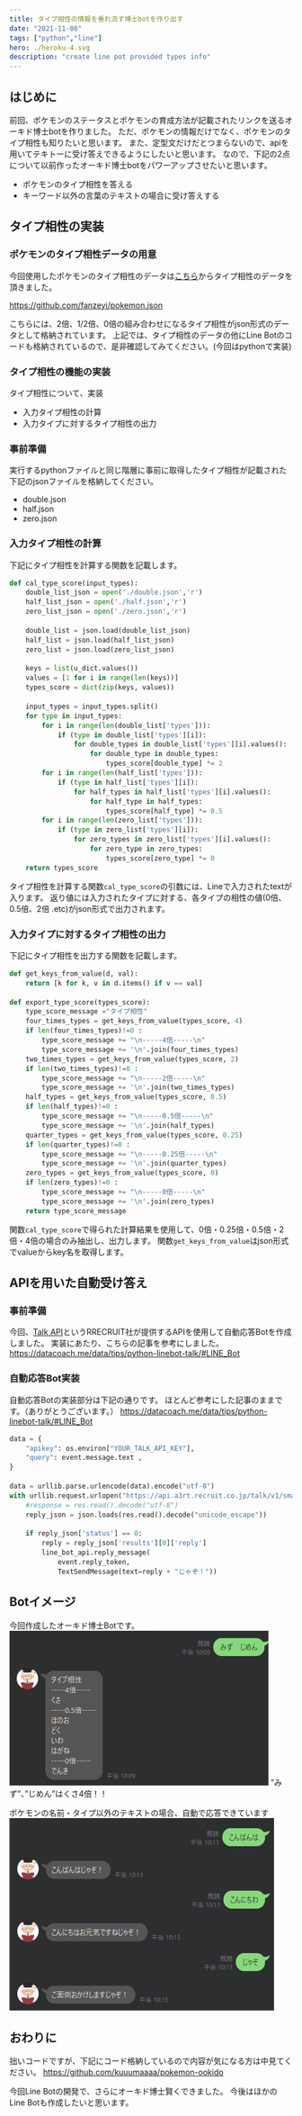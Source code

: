 ```yaml
---
title: タイプ相性の情報を垂れ流す博士botを作り出す
date: "2021-11-08"
tags: ["python","line"]
hero: ./heroku-4.svg
description: "create line pot provided types info"
---
```



## はじめに
前回、ポケモンのステータスとポケモンの育成方法が記載されたリンクを送るオーキド博士botを作りました。
ただ、ポケモンの情報だけでなく、ポケモンのタイプ相性も知りたいと思います。
また、定型文だけだとつまらないので、apiを用いてテキトーに受け答えできるようにしたいと思います。
なので、下記の2点について以前作ったオーキド博士botをパワーアップさせたいと思います。
- ポケモンのタイプ相性を答える
- キーワード以外の言葉のテキストの場合に受け答えする
## タイプ相性の実装
### ポケモンのタイプ相性データの用意
今回使用したポケモンのタイプ相性のデータは[こちら](https://github.com/retrorocket/poke-weak)からタイプ相性のデータを頂きました。

https://github.com/fanzeyi/pokemon.json

こちらには、2倍、1/2倍、0倍の組み合わせになるタイプ相性がjson形式のデータとして格納されています。
上記では、タイプ相性のデータの他にLine Botのコードも格納されているので、是非確認してみてください。(今回はpythonで実装)

### タイプ相性の機能の実装
タイプ相性について、実装
- 入力タイプ相性の計算
- 入力タイプに対するタイプ相性の出力
### 事前準備
実行するpythonファイルと同じ階層に事前に取得したタイプ相性が記載された下記のjsonファイルを格納してください。
- double.json
- half.json
- zero.json

### 入力タイプ相性の計算
下記にタイプ相性を計算する関数を記載します。
```python:title=app.py
def cal_type_score(input_types):
    double_list_json = open('./double.json','r')
    half_list_json = open('./half.json','r')
    zero_list_json = open('./zero.json','r')

    double_list = json.load(double_list_json)
    half_list = json.load(half_list_json)
    zero_list = json.load(zero_list_json)

    keys = list(u_dict.values())
    values = [1 for i in range(len(keys))]
    types_score = dict(zip(keys, values))

    input_types = input_types.split()
    for type in input_types:
        for i in range(len(double_list['types'])):
            if (type in double_list['types'][i]):
                for double_types in double_list['types'][i].values():
                    for double_type in double_types:
                        types_score[double_type] *= 2
        for i in range(len(half_list['types'])):
            if (type in half_list['types'][i]):
                for half_types in half_list['types'][i].values():
                    for half_type in half_types:
                        types_score[half_type] *= 0.5
        for i in range(len(zero_list['types'])):
            if (type in zero_list['types'][i]):
                for zero_types in zero_list['types'][i].values():
                    for zero_type in zero_types:
                        types_score[zero_type] *= 0
    return types_score
```
タイプ相性を計算する関数`cal_type_score`の引数には、Lineで入力されたtextが入ります。
返り値には入力されたタイプに対する、各タイプの相性の値(0倍、0.5倍、2倍 .etc)がjson形式で出力されます。


### 入力タイプに対するタイプ相性の出力
下記にタイプ相性を出力する関数を記載します。
```python:title=app.py
def get_keys_from_value(d, val):
    return [k for k, v in d.items() if v == val]

def export_type_score(types_score):
    type_score_message ="タイプ相性"
    four_times_types = get_keys_from_value(types_score, 4)
    if len(four_times_types)!=0 :
        type_score_message += "\n-----4倍-----\n"
        type_score_message += '\n'.join(four_times_types)
    two_times_types = get_keys_from_value(types_score, 2)
    if len(two_times_types)!=0 :
        type_score_message += "\n-----2倍-----\n"
        type_score_message += '\n'.join(two_times_types)
    half_types = get_keys_from_value(types_score, 0.5)
    if len(half_types)!=0 :
        type_score_message += "\n-----0.5倍-----\n"
        type_score_message += '\n'.join(half_types)
    quarter_types = get_keys_from_value(types_score, 0.25)
    if len(quarter_types)!=0 :
        type_score_message += "\n-----0.25倍-----\n"
        type_score_message += '\n'.join(quarter_types)
    zero_types = get_keys_from_value(types_score, 0)
    if len(zero_types)!=0 :
        type_score_message += "\n-----0倍-----\n"
        type_score_message += '\n'.join(zero_types)
    return type_score_message
```
関数`cal_type_score`で得られた計算結果を使用して、0倍・0.25倍・0.5倍・2倍・4倍の場合のみ抽出し、出力します。
関数`get_keys_from_value`はjson形式でvalueからkey名を取得します。

## APIを用いた自動受け答え
### 事前準備
今回、[Talk API](https://a3rt.recruit.co.jp/product/talkAPI/)というRRECRUIT社が提供するAPIを使用して自動応答Botを作成しました。
実装にあたり、こちらの記事を参考にしました。
https://datacoach.me/data/tips/python-linebot-talk/#LINE_Bot


### 自動応答Bot実装
自動応答Botの実装部分は下記の通りです。
ほとんど参考にした記事のままです。（ありがとうございます。）
https://datacoach.me/data/tips/python-linebot-talk/#LINE_Bot


```python:title=app.py
data = {
    "apikey": os.environ["YOUR_TALK_API_KEY"],
    "query": event.message.text ,
}

data = urllib.parse.urlencode(data).encode("utf-8")
with urllib.request.urlopen("https://api.a3rt.recruit.co.jp/talk/v1/smalltalk", data=data) as res:
    #response = res.read().decode("utf-8")
    reply_json = json.loads(res.read().decode("unicode_escape"))

    if reply_json['status'] == 0:
        reply = reply_json['results'][0]['reply']
        line_bot_api.reply_message(
            event.reply_token,
            TextSendMessage(text=reply + "じゃぞ！"))
```

## Botイメージ
今回作成したオーキド博士Botです。
![](2021-11-08-22-10-38.png)
”みず”、”じめん”はくさ4倍！！

ポケモンの名前・タイプ以外のテキストの場合、自動で応答できています
![](2021-11-08-22-14-26.png)

## おわりに
拙いコードですが、下記にコード格納しているので内容が気になる方は中見てください。
https://github.com/kuuumaaaa/pokemon-ookido

今回Line Botの開発で、さらにオーキド博士賢くできました。
今後はほかのLine Botも作成したいと思います。
